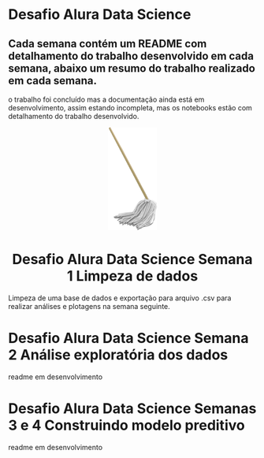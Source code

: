 # Desafio Alura Data Science

## Cada semana contém um README com detalhamento do trabalho desenvolvido em cada semana, abaixo um resumo do trabalho realizado em cada semana.

o trabalho foi concluído mas a documentação ainda está em desenvolvimento, assim estando incompleta, mas os notebooks estão com detalhamento do trabalho desenvolvido.

<div align="center">
<img src="semana1/images/clipart571406.png" width=100>

# Desafio Alura Data Science Semana 1 Limpeza de dados
<div align="left">
Limpeza de uma base de dados e exportação para arquivo .csv para realizar análises e plotagens na semana seguinte.

# Desafio Alura Data Science Semana 2 Análise exploratória dos dados

readme em desenvolvimento

# Desafio Alura Data Science Semanas 3 e 4 Construindo modelo preditivo


readme em desenvolvimento
